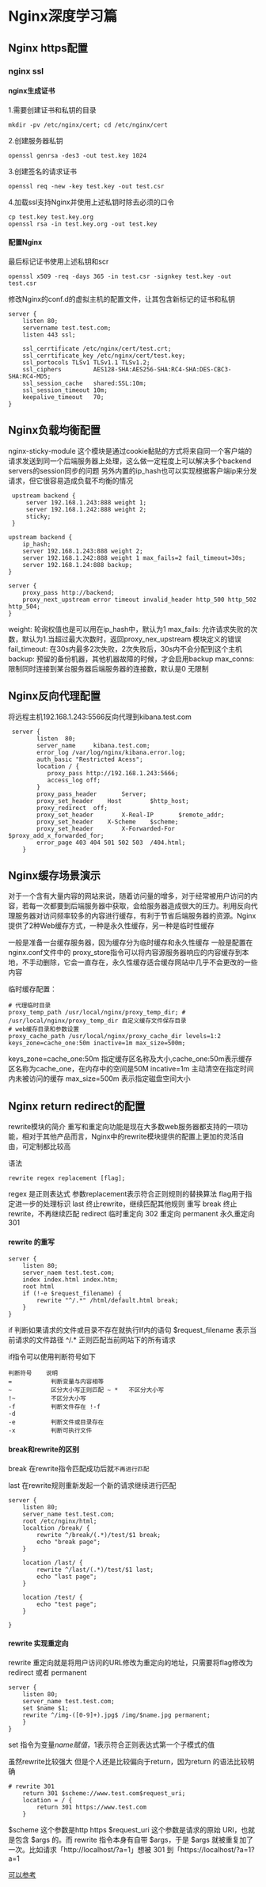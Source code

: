 # Nginx深度学习篇

## Nginx https配置

### nginx ssl

#### nginx生成证书

1.需要创建证书和私钥的目录
```
mkdir -pv /etc/nginx/cert; cd /etc/nginx/cert
```
2.创建服务器私钥
```
openssl genrsa -des3 -out test.key 1024
```
3.创建签名的请求证书
```
openssl req -new -key test.key -out test.csr
```
4.加载ssl支持Nginx并使用上述私钥时除去必须的口令
```
cp test.key test.key.org
openssl rsa -in test.key.org -out test.key
```

#### 配置Nginx
最后标记证书使用上述私钥和scr
```
openssl x509 -req -days 365 -in test.csr -signkey test.key -out test.csr
```
修改Nginx的conf.d的虚拟主机的配置文件，让其包含新标记的证书和私钥
```
server {
	listen 80;
	servername test.test.com;
	listen 443 ssl;

	ssl_cerrtificate /etc/nginx/cert/test.crt;
	ssl_cerrtificate_key /etc/nginx/cert/test.key;
	ssl_portocols TLSv1 TLSv1.1 TLSv1.2;
	ssl_ciphers         AES128-SHA:AES256-SHA:RC4-SHA:DES-CBC3-SHA:RC4-MD5;
    ssl_session_cache   shared:SSL:10m;
    ssl_session_timeout 10m;
    keepalive_timeout   70;
}
```

## Nginx负载均衡配置
nginx-sticky-module
这个模块是通过cookie黏贴的方式将来自同一个客户端的请求发送到同一个后端服务器上处理，这么做一定程度上可以解决多个backend servers的session同步的问题
另外内置的ip_hash也可以实现根据客户端ip来分发请求，但它很容易造成负载不均衡的情况
```
 upstream backend {
     server 192.168.1.243:888 weight 1;
     server 192.168.1.242:888 weight 2;
     sticky;
 }
 ```
 ```
 upstream backend {
     ip_hash;
     server 192.168.1.243:888 weight 2;
     server 192.168.1.242:888 weight 1 max_fails=2 fail_timeout=30s;
     server 192.168.1.24:888 backup;
 }

 server {
     proxy_pass http://backend;
     proxy_next_upstream error timeout invalid_header http_500 http_502 http_504;
 }
 ```
 weight: 轮询权值也是可以用在ip_hash中，默认为1
 max_fails: 允许请求失败的次数，默认为1.当超过最大次数时，返回proxy_nex_upstream 模块定义的错误
 fail_timeout: 在30s内最多2次失败，2次失败后，30s内不会分配到这个主机
 backup: 预留的备份机器，其他机器故障的时候，才会启用backup
 max_conns: 限制同时连接到某台服务器后端服务器的连接数，默认是0 无限制


## Nginx反向代理配置
将远程主机192.168.1.243:5566反向代理到kibana.test.com
```
 server {
        listen  80;
        server_name     kibana.test.com;
        error_log /var/log/nginx/kibana.error.log;
        auth_basic "Restricted Acess";
        location / {
           proxy_pass http://192.168.1.243:5666;
           access_log off;
        }
        proxy_pass_header       Server;
        proxy_set_header    Host        $http_host;
        proxy_redirect  off;
        proxy_set_header        X-Real-IP       $remote_addr;
        proxy_set_header    X-Scheme    $scheme;
        proxy_set_header        X-Forwarded-For $proxy_add_x_forwarded_for;
        error_page 403 404 501 502 503  /404.html;
    }
```
## Nginx缓存场景演示
对于一个含有大量内容的网站来说，随着访问量的增多，对于经常被用户访问的内容，若每一次都要到后端服务器中获取，会给服务器造成很大的压力。利用反向代理服务器对访问频率较多的内容进行缓存，有利于节省后端服务器的资源。Nginx提供了2种Web缓存方式，一种是永久性缓存，另一种是临时性缓存

一般是准备一台缓存服务器，因为缓存分为临时缓存和永久性缓存
一般是配置在nginx.conf文件中的
proxy_store指令可以将内容源服务器响应的内容缓存到本地，不手动删除，它会一直存在，永久性缓存适合缓存网站中几乎不会更改的一些内容

临时缓存配置：
```
# 代理临时目录
proxy_temp_path /usr/local/nginx/proxy_temp_dir; # /usr/local/nginx/proxy_temp_dir 自定义缓存文件保存目录
# web缓存目录和参数设置
proxy_cache_path /usr/local/nginx/proxy_cache_dir levels=1:2 keys_zone=cache_one:50m inactive=1m max_size=500m; 
```
keys_zone=cache_one:50m
指定缓存区名称及大小,cache_one:50m表示缓存区名称为cache_one，在内存中的空间是50M
incative=1m
主动清空在指定时间内未被访问的缓存
max_size=500m
表示指定磁盘空间大小


## Nginx return redirect的配置

rewrite模块的简介
重写和重定向功能是现在大多数web服务器都支持的一项功能，相对于其他产品而言，Nginx中的rewrite模块提供的配置上更加的灵活自由，可定制都比较高

语法
```
rewrite regex replacement [flag];
```
regex 是正则表达式 参数replacement表示符合正则规则的替换算法
flag用于指定进一步的处理标识
 	  last	终止rewrite，继续匹配其他规则
 重写 break 终止rewrite，不再继续匹配
 		redirect 临时重定向 302
 重定向 permanent 永久重定向 301

#### rewrite 的重写
```
server {
    listen 80;
    server_naem test.test.com;
    index index.html index.htm;
    root html
    if (!-e $request_filename) {
        rewrite "^/.*" /html/default.html break;
    }
}
```
if 判断如果请求的文件或目录不存在就执行If内的语句
$request_filename 表示当前请求的文件路径
^/.* 正则匹配当前网站下的所有请求

if指令可以使用判断符号如下
```
判断符号    说明  
=           判断变量与内容相等
~           区分大小写正则匹配 ~ *   不区分大小写
!~          不区分大小写
-f          判断文件存在 !-f
-d
-e          判断文件或目录存在
-x          判断可执行文件
```
#### break和rewrite的区别
break 在rewrite指令匹配成功后就`不再进行匹配`

last 在rewrite规则重新发起一个新的请求继续进行匹配

```
server {
    listen 80;
    server_name test.test.com;
    root /etc/nginx/html;
    localtion /break/ {
        rewrite ^/break/(.*)/test/$1 break;
        echo "break page";
    }

    location /last/ {
        rewrite ^/last/(.*)/test/$1 last;
        echo "last page";
    }

    location /test/ {
        echo "test page";
    }

}
```

#### rewrite 实现重定向
rewrite 重定向就是将用户访问的URL修改为重定向的地址，只需要将flag修改为 redirect 或者 permanent
```
server {
    listen 80;
    server_name test.test.com;
    set $name $1;
    rewrite ^/img-([0-9]+).jpg$ /img/$name.jpg permanent;
    }
}
```
set 指令为变量$name赋值，$1表示符合正则表达式第一个子模式的值


虽然rewrite比较强大 但是个人还是比较偏向于return，因为return 的语法比较明确
```
# rewrite 301
	return 301 $scheme://www.test.com$request_uri;
	location = / {
		return 301 https://www.test.com
	}
```
$scheme 这个参数是http https
$request_uri 这个参数是请求的原始 URI，也就是包含 $args 的。而 rewrite 指令本身有自带 $args，于是 $args 就被重复加了一次。比如请求「http://localhost/?a=1」想被 301 到「https://localhost/?a=1?a=1

[可以参考](https://www.web-tinker.com/article/21194.html)
